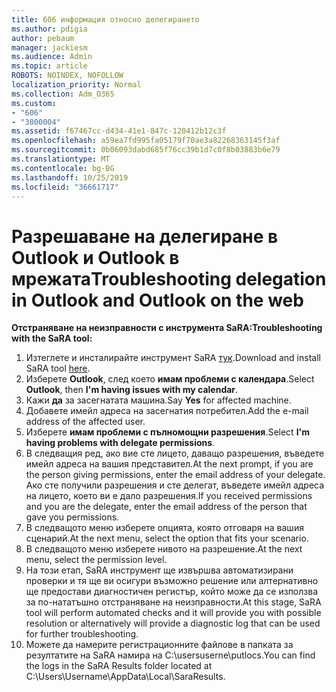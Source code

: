 ```yaml
---
title: 606 информация относно делегирането
ms.author: pdigia
author: pebaum
manager: jackiesm
ms.audience: Admin
ms.topic: article
ROBOTS: NOINDEX, NOFOLLOW
localization_priority: Normal
ms.collection: Adm_O365
ms.custom:
- "606"
- "3800004"
ms.assetid: f67467cc-d434-41e1-847c-120412b12c3f
ms.openlocfilehash: a59ea7fd995fa05179f70ae3a82268363145f3af
ms.sourcegitcommit: 0b06093dabd685f76cc39b1d7c0f8b03883b6e79
ms.translationtype: MT
ms.contentlocale: bg-BG
ms.lasthandoff: 10/25/2019
ms.locfileid: "36661717"
---
```

# <a name="troubleshooting-delegation-in-outlook-and-outlook-on-the-web"></a><span data-ttu-id="7f5db-102">Разрешаване на делегиране в Outlook и Outlook в мрежата</span><span class="sxs-lookup"><span data-stu-id="7f5db-102">Troubleshooting delegation in Outlook and Outlook on the web</span></span>

<span data-ttu-id="7f5db-103">**Отстраняване на неизправности с инструмента SaRA:**</span><span class="sxs-lookup"><span data-stu-id="7f5db-103">**Troubleshooting with the SaRA tool:**</span></span>

1. <span data-ttu-id="7f5db-104">Изтеглете и инсталирайте инструмент SaRA [тук](https://aka.ms/SaRA-SkypeForBusinessSignIn).</span><span class="sxs-lookup"><span data-stu-id="7f5db-104">Download and install SaRA tool [here](https://aka.ms/SaRA-SkypeForBusinessSignIn).</span></span>
1. <span data-ttu-id="7f5db-105">Изберете **Outlook**, след което **имам проблеми с календара**.</span><span class="sxs-lookup"><span data-stu-id="7f5db-105">Select **Outlook**, then **I'm having issues with my calendar**.</span></span>
1. <span data-ttu-id="7f5db-106">Кажи **да** за засегнатата машина.</span><span class="sxs-lookup"><span data-stu-id="7f5db-106">Say **Yes** for affected machine.</span></span>
1. <span data-ttu-id="7f5db-107">Добавете имейл адреса на засегнатия потребител.</span><span class="sxs-lookup"><span data-stu-id="7f5db-107">Add the e-mail address of the affected user.</span></span>
1. <span data-ttu-id="7f5db-108">Изберете **имам проблеми с пълномощни разрешения**.</span><span class="sxs-lookup"><span data-stu-id="7f5db-108">Select **I'm having problems with delegate permissions**.</span></span>
1. <span data-ttu-id="7f5db-109">В следващия ред, ако вие сте лицето, даващо разрешения, въведете имейл адреса на вашия представител.</span><span class="sxs-lookup"><span data-stu-id="7f5db-109">At the next prompt, if you are the person giving permissions, enter the email address of your delegate.</span></span> <span data-ttu-id="7f5db-110">Ако сте получили разрешения и сте делегат, въведете имейл адреса на лицето, което ви е дало разрешения.</span><span class="sxs-lookup"><span data-stu-id="7f5db-110">If you received permissions and you are the delegate, enter the email address of the person that gave you permissions.</span></span>
1. <span data-ttu-id="7f5db-111">В следващото меню изберете опцията, която отговаря на вашия сценарий.</span><span class="sxs-lookup"><span data-stu-id="7f5db-111">At the next menu, select the option that fits your scenario.</span></span>
1. <span data-ttu-id="7f5db-112">В следващото меню изберете нивото на разрешение.</span><span class="sxs-lookup"><span data-stu-id="7f5db-112">At the next menu, select the permission level.</span></span>
1. <span data-ttu-id="7f5db-113">На този етап, SaRA инструмент ще извършва автоматизирани проверки и тя ще ви осигури възможно решение или алтернативно ще предостави диагностичен регистър, който може да се използва за по-нататъшно отстраняване на неизправности.</span><span class="sxs-lookup"><span data-stu-id="7f5db-113">At this stage, SaRA tool will perform automated checks and it will provide you with possible resolution or alternatively will provide a diagnostic log that can be used for further troubleshooting.</span></span>
1. <span data-ttu-id="7f5db-114">Можете да намерите регистрационните файлове в папката за резултатите на SaRA намира на C:\usersuserne\putlocs\.</span><span class="sxs-lookup"><span data-stu-id="7f5db-114">You can find the logs in the SaRA Results folder located at C:\Users\Username\AppData\Local\SaraResults.</span></span>
